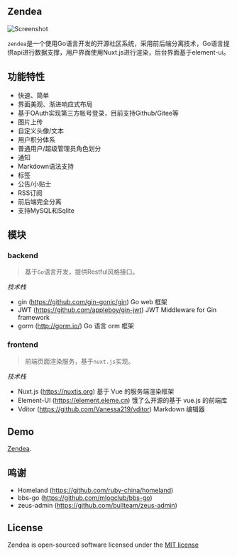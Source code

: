 ## Zendea

![Screenshot](https://static.oschina.net/uploads/img/202005/12175624_rNXm.jpg)

`zendea`是一个使用Go语言开发的开源社区系统，采用前后端分离技术，Go语言提供api进行数据支撑，用户界面使用Nuxt.js进行渲染，后台界面基于element-ui。

## 功能特性

* 快速、简单
* 界面美观、渐进响应式布局
* 基于OAuth实现第三方帐号登录，目前支持Github/Gitee等
* 图片上传
* 自定义头像/文本
* 用户积分体系
* 普通用户/超级管理员角色划分
* 通知
* Markdown语法支持
* 标签
* 公告/小贴士
* RSS订阅
* 前后端完全分离
* 支持MySQL和Sqlite

## 模块

### backend

> 基于`Go`语言开发，提供Restful风格接口。

*技术栈*
- gin (https://github.com/gin-gonic/gin) Go web 框架
- JWT (https://github.com/appleboy/gin-jwt) JWT Middleware for Gin framework
- gorm (http://gorm.io/) Go 语言 orm 框架

### frontend

> 前端页面渲染服务，基于`nuxt.js`实现。

*技术栈*
- Nuxt.js (https://nuxtjs.org) 基于 Vue 的服务端渲染框架
- Element-UI (https://element.eleme.cn) 饿了么开源的基于 vue.js 的前端库
- Vditor (https://github.com/Vanessa219/vditor) Markdown 编辑器

## Demo
[Zendea](http://zendea.com/).

## 鸣谢
- Homeland (https://github.com/ruby-china/homeland)
- bbs-go (https://github.com/mlogclub/bbs-go)
- zeus-admin (https://github.com/bullteam/zeus-admin)

## License
Zendea is open-sourced software licensed under the [MIT license](http://opensource.org/licenses/MIT)
